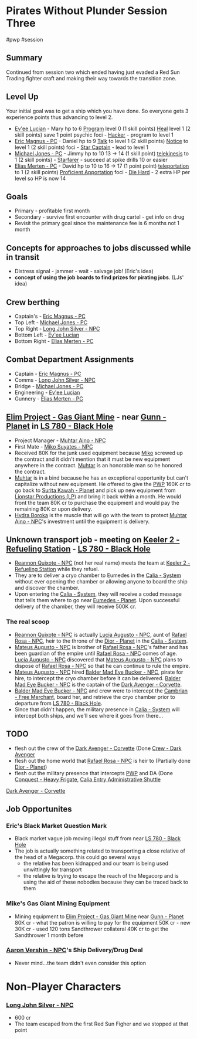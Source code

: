 # Pirates Without Plunder Session Three

#pwp #session

## Summary

Continued from session two which ended having just evaded a Red Sun Trading fighter craft and making their way towards the transition zone.

## Level Up

Your initial goal was to get a ship which you have done. So everyone gets 3 experience points thus advancing to level 2.

-   [Ev'ee Lucian](Ev_ee%20Lucian%20-%20PC.md) - Mary hp to 6 [Program](Program) level 0 (1 skill points) [Heal](Heal) level 1 (2 skill points) save 1 point psychic foci - [Hacker](Hacker) - program to level 1
-   [Eric Magnus - PC](Eric%20Magnus%20-%20PC.md) - Daniel hp to 9 [Talk](Talk) to level 1 (2 skill points) [Notice](Notice) to level 1 (2 skill points) foci - [Star Captain](Star%20Captain) - lead to level 1
-   [Michael Jones - PC](Michael%20Jones%20-%20PC.md) - Jimmy hp to 10 [](STARS%20WITHOUT%20NUMBER,%20FREE%20EDITION#Attributes|Intelligence) 13 -\> 14 (1 skill point) [telekinesis](telekinesis) to 1 (2 skill points) [](STARS%20WITHOUT%20NUMBER,%20FREE%20EDITION#Pressure%20Field%20level_1|Pressure%20Field%20foci) - [Starfarer](Starfarer) - succeed at spike drills 10 or easier
-  [Elias Merten - PC](Elias%20Merten%20-%20PC.md) - David hp to 10 [](STARS%20WITHOUT%20NUMBER,%20FREE%20EDITION#Attributes|Dexterity) to 16 -\> 17 (1 point point) [teleportation](teleportation) to 1 (2 skill points) [Proficient Apportation](Proficient%20Apportation) foci - [Die Hard](Die%20Hard) - 2 extra HP per level so HP is now 14

## Goals

-   Primary - profitable first month
-   Secondary - survive first encounter with drug cartel - get info on drug
-   Revisit the primary goal since the maintenance fee is 6 months not 1 month

## Concepts for approaches to jobs discussed while in transit

-   Distress signal - jammer - wait - salvage job! (Eric\'s idea)
-   **concept of using the job boards to find prizes for pirating jobs**. (LJs\' idea)

## Crew berthing

-   Captain's - [Eric Magnus - PC](Eric%20Magnus%20-%20PC.md)
-   Top Left - [Michael Jones - PC](Michael%20Jones%20-%20PC.md)
-   Top Right - [Long John Silver - NPC](Long%20John%20Silver%20-%20NPC.md)
-   Bottom Left - [Ev'ee Lucian](Ev_ee%20Lucian%20-%20PC.md)
-   Bottom Right - [Elias Merten - PC](Elias%20Merten%20-%20PC.md)

## Combat Department Assignments

-   Captain - [Eric Magnus - PC](Eric%20Magnus%20-%20PC.md)
-   Comms - [Long John Silver - NPC](Long%20John%20Silver%20-%20NPC.md)
-   Bridge - [Michael Jones - PC](Michael%20Jones%20-%20PC.md)
-   Engineering - [Ev'ee Lucian](Ev_ee%20Lucian%20-%20PC.md)
-   Gunnery - [Elias Merten - PC](Elias%20Merten%20-%20PC.md)

## [Elim Project - Gas Giant Mine](Elim%20Project%20-%20Gas%20Giant%20Mine.md) - near [Gunn - Planet](Gunn%20-%20Planet.md) in [LS 780 - Black Hole](LS%20780%20-%20Black%20Hole.md)

-   Project Manager - [Muhtar Aino - NPC](Muhtar%20Aino%20-%20NPC.md)
-   First Mate - [Miko Suyates - NPC](Miko%20Suyates%20-%20NPC.md)
-   Received 80K for the junk used equipment because [Miko](Miko%20Suyates%20-%20NPC.md) screwed up the contract and it didn\'t mention that it must be new equipment anywhere in the contract. [Muhtar](Muhtar%20Aino%20-%20NPC.md) is an honorable man so he honored the contract.
-   [Muhtar](Muhtar%20Aino%20-%20NPC.md) is in a bind because he has an exceptional opportunity but can\'t capitalize without new equipment. He offered to give the [PWP](PWP.md) 160K cr to go back to [Surita Kawah - Planet](Surita%20Kawah%20-%20Planet.md) and pick up new equipment from [Lionstar Productions (LP)](Lionstar%20Productions.md) and bring it back within a month. He would front the team 80K cr to purchase the equipment and would pay the remaining 80K cr upon delivery.
-  [Hydra Boroka](Hydra%20Boroka.md) is the muscle that will go with the team to protect [Muhtar Aino - NPC](Muhtar%20Aino%20-%20NPC.md)\'s investment until the equipment is delivery.

## Unknown transport job - meeting on [Keeler 2 - Refueling Station](Keeler%202%20-%20Refueling%20Station.md) - [LS 780 - Black Hole](LS%20780%20-%20Black%20Hole.md)

-   [Reannon Quixote - NPC](Reannon%20Quixote%20-%20NPC.md) (not her real name) meets the team at [Keeler 2 - Refueling Station](Keeler%202%20-%20Refueling%20Station.md) while they refuel.
-   They are to deliver a cryo chamber to Eumedes in the [Calia - System](Calia%20-%20System.md) without ever opening the chamber or allowing anyone to board the ship and discover the chamber.
-   Upon entering the [Calia - System](Calia%20-%20System.md), they will receive a coded message that tells them where to go near [Eumedes - Planet](Eumedes%20-%20Planet.md). Upon successful delivery of the chamber, they will receive 500K cr.

### The real scoop

-  [Reannon Quixote - NPC](Reannon%20Quixote%20-%20NPC.md) is actually [Lucia Augusto - NPC](Lucia%20Augusto%20-%20NPC.md), aunt of [Rafael Rosa - NPC](Rafael%20Rosa%20-%20NPC.md), heir to the throne of the [Dior - Planet](Dior%20-%20Planet.md) in the [Calia - System](Calia%20-%20System.md).
-  [Mateus Augusto - NPC](Mateus%20Augusto%20-%20NPC.md) is brother of [Rafael Rosa - NPC](Rafael%20Rosa%20-%20NPC.md)'s father and has been guardian of the empire until [Rafael Rosa - NPC](Rafael%20Rosa%20-%20NPC.md) comes of age. [Lucia Augusto - NPC](Lucia%20Augusto%20-%20NPC.md) discovered that [Mateus Augusto - NPC](Mateus%20Augusto%20-%20NPC.md) plans to dispose of [Rafael Rosa - NPC](Rafael%20Rosa%20-%20NPC.md) so that he can continue to rule the empire.
-   [Mateus Augusto - NPC](Mateus%20Augusto%20-%20NPC.md) hired [Balder Mad Eye Bucker - NPC](Balder%20Mad%20Eye%20Bucker%20-%20NPC.md), pirate for hire, to intercept the cryo chamber before it can be delivered. [Balder Mad Eye Bucker - NPC](Balder%20Mad%20Eye%20Bucker%20-%20NPC.md) is the captain of the [Dark Avenger - Corvette](Dark%20Avenger%20-%20Corvette.md).
-   [Balder Mad Eye Bucker - NPC](Balder%20Mad%20Eye%20Bucker%20-%20NPC.md) and crew were to intercept the [Cambrian - Free Merchant](Cambrian%20-%20Free%20Merchant.md), board her, and retrieve the cryo chamber prior to departure from [LS 780 - Black Hole](LS%20780%20-%20Black%20Hole.md).
-   Since that didn\'t happen, the military presence in [Calia - System](Calia%20-%20System.md) will intercept both ships, and we\'ll see where it goes from there...

TODO
----

-   flesh out the crew of the [Dark Avenger - Corvette](Dark%20Avenger%20-%20Corvette.md) (Done [Crew - Dark Avenger](Crew%20-%20Dark%20Avenger.md)
-   flesh out the home world that [Rafael Rosa - NPC](Rafael%20Rosa%20-%20NPC.md) is heir to (Partially done [Dior - Planet](Dior%20-%20Planet.md))
-   flesh out the military presence that intercepts [PWP](PWP.md) and DA (Done [Conquest - Heavy Frigate](Conquest%20-%20Heavy%20Frigate.md), [Calia Entry Administrative Shuttle](Calia%20Entry%20Administrative%20Shuttle.md)

[Dark Avenger - Corvette](Dark%20Avenger%20-%20Corvette.md)

## Job Opportunites

### Eric\'s Black Market Question Mark
-   Black market vague job moving illegal stuff from near [LS 780 - Black Hole](LS%20780%20-%20Black%20Hole.md)
-   The job is actually something related to transporting a close relative of the head of a Megacorp. this could go several ways
    -   the relative has been kidnapped and our team is being used unwittingly for transport
    -   the relative is trying to escape the reach of the Megacorp and is using the aid of these nobodies because they can be traced back to them

### Mike\'s Gas Giant Mining Equipment

-   Mining equipment to [Elim Project - Gas Giant Mine](Elim%20Project%20-%20Gas%20Giant%20Mine.md) near [Gunn - Planet](Gunn%20-%20Planet.md) 80K cr - what the patron is willing to pay for the equipment 50K cr - new 30K cr - used 120 tons Sandthrower collateral 40K cr to get the Sandthrower 1 month before

### [Aaron Vershin - NPC](Aaron%20Vershin%20-%20NPC.md)'s Ship Delivery/Drug Deal

-   Never mind...the team didn\'t even consider this option

# Non-Player Characters 

### [Long John Silver - NPC](Long%20John%20Silver%20-%20NPC.md)

-   600 cr
-   The team escaped from the first Red Sun Figher and we stopped at that point
